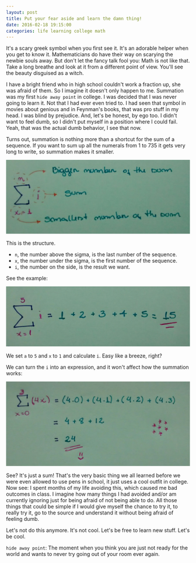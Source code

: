 ```yaml
---
layout: post
title: Put your fear aside and learn the damn thing!
date: 2016-02-18 19:15:00
categories: life learning college math
---
```


It's a scary greek symbol when you first see it. It's an adorable helper when you get to know it. Mathematicians do have their way on scarying the newbie souls away. But don't let the fancy talk fool you: Math is not like that. Take a long breathe and look at it from a different point of view. You'll see the beauty disguised as a witch.

I have a bright friend who in high school couldn't work a fraction up, she was afraid of them. So I imagine it doesn't only happen to me. Summation was my first `hide away point` in college. I was decided that I was never going to learn it. Not that I had ever even tried to. I had seen that symbol in movies about genious and in Feynman's books, that was pro stuff in my head. I was blind by prejudice. And, let's be honest, by ego too. I didn't want to feel dumb, so I didn't put myself in a position where I could fail. Yeah, that was the actual dumb behavior, I see that now.

Turns out, summation is nothing more than a shortcut for the sum of a sequence. If you want to sum up all the numerals from 1 to 735 it gets very long to write, so summation makes it smaller.

![Sum](/public/images/sum_01.jpg)

This is the structure.

* `n`, the number above the sigma, is the last number of the sequence. 
* `x`, the number under the sigma, is the first number of the sequence. 
* `i`, the number on the side, is the result we want.

See the example:


![SumEx](/public/images/sum_02.jpg)

We set `a` to `5` and `x` to `1` and calculate `i`. Easy like a breeze, right?

We can turn the `i` into an expression, and it won't affect how the summation works:

![SumEq](/public/images/sum_03.jpg)

See? It's just a sum! That's the very basic thing we all learned before we were even allowed to use pens in school, it just uses a cool outfit in college. Now see: I spent months of my life avoiding this, which caused me bad outcomes in class. I imagine how many things I had avoided and/or am currently ignoring just for being afraid of not being able to do. All those things that could be simple if I would give myself the chance to try it, to really try it, go to the source and understand it without being afraid of feeling dumb.

Let's not do this anymore. It's not cool. Let's be free to learn new stuff. Let's be cool.

`hide away point`: The moment when you think you are just not ready for the world and wants to never try going out of your room ever again.